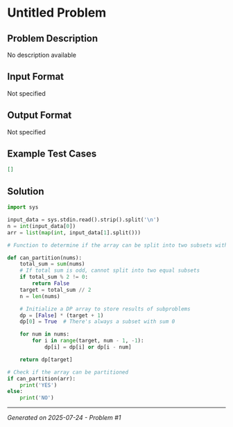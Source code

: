 # Untitled Problem

## Problem Description
No description available

## Input Format
Not specified

## Output Format
Not specified

## Example Test Cases
```json
[]
```

## Solution
```python
import sys

input_data = sys.stdin.read().strip().split('\n')
n = int(input_data[0])
arr = list(map(int, input_data[1].split()))

# Function to determine if the array can be split into two subsets with equal sums

def can_partition(nums):
    total_sum = sum(nums)
    # If total sum is odd, cannot split into two equal subsets
    if total_sum % 2 != 0:
        return False
    target = total_sum // 2
    n = len(nums)

    # Initialize a DP array to store results of subproblems
    dp = [False] * (target + 1)
    dp[0] = True  # There's always a subset with sum 0

    for num in nums:
        for i in range(target, num - 1, -1):
            dp[i] = dp[i] or dp[i - num]

    return dp[target]

# Check if the array can be partitioned
if can_partition(arr):
    print('YES')
else:
    print('NO')
```

---
*Generated on 2025-07-24 - Problem #1*